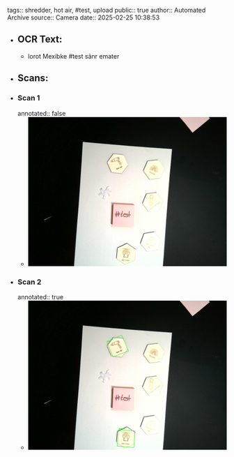 tags:: shredder, hot air, #test, upload
public:: true
author:: Automated Archive
source:: Camera
date:: 2025-02-25 10:38:53

- ## OCR Text:
	- lorot
	  Mexibke
	  #test
	  sảnr emater
- ## Scans:
- ### Scan 1
  annotated:: false
	- ![./assets/scans/2025-02-25T10-38-53-3841.jpg](./assets/scans/2025-02-25T10-38-53-3841.jpg)
- ### Scan 2
  annotated:: true
	- ![./assets/scans/2025-02-25T10-38-53-4151.jpg](./assets/scans/2025-02-25T10-38-53-4151.jpg)